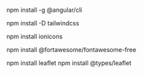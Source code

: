 npm install -g @angular/cli

npm install -D tailwindcss

npm install ionicons

npm install @fortawesome/fontawesome-free

npm install leaflet
npm install @types/leaflet
